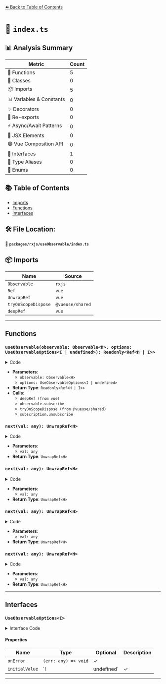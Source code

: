 [⬅️ Back to Table of Contents](../../../index.md)

# 📄 `index.ts`

## 📊 Analysis Summary

| Metric | Count |
|--------|-------|
| 🔧 Functions | 5 |
| 🧱 Classes | 0 |
| 📦 Imports | 5 |
| 📊 Variables & Constants | 0 |
| ✨ Decorators | 0 |
| 🔄 Re-exports | 0 |
| ⚡ Async/Await Patterns | 0 |
| 💠 JSX Elements | 0 |
| 🟢 Vue Composition API | 0 |
| 📐 Interfaces | 1 |
| 📑 Type Aliases | 0 |
| 🎯 Enums | 0 |

## 📚 Table of Contents

- [Imports](#imports)
- [Functions](#functions)
- [Interfaces](#interfaces)

## 🛠️ File Location:
📂 **`packages/rxjs/useObservable/index.ts`**

## 📦 Imports

| Name | Source |
|------|--------|
| `Observable` | `rxjs` |
| `Ref` | `vue` |
| `UnwrapRef` | `vue` |
| `tryOnScopeDispose` | `@vueuse/shared` |
| `deepRef` | `vue` |


---

## Functions

### `useObservable(observable: Observable<H>, options: UseObservableOptions<I | undefined>): Readonly<Ref<H | I>>`

<details><summary>Code</summary>

```ts
export function useObservable<H, I = undefined>(
  observable: Observable<H>,
  options?: UseObservableOptions<I | undefined>,
): Readonly<Ref<H | I>> {
  const value = deepRef<H | I | undefined>(options?.initialValue)
  const subscription = observable.subscribe({
    next: val => (value.value = (val as UnwrapRef<H>)),
    error: options?.onError,
  })
  tryOnScopeDispose(() => {
    subscription.unsubscribe()
  })
  return value as Readonly<Ref<H | I>>
}
```
</details>

- **Parameters**:
  - `observable: Observable<H>`
  - `options: UseObservableOptions<I | undefined>`
- **Return Type**: `Readonly<Ref<H | I>>`
- **Calls**:
  - `deepRef (from vue)`
  - `observable.subscribe`
  - `tryOnScopeDispose (from @vueuse/shared)`
  - `subscription.unsubscribe`
### `next(val: any): UnwrapRef<H>`

<details><summary>Code</summary>

```ts
val => (value.value = (val as UnwrapRef<H>))
```
</details>

- **Parameters**:
  - `val: any`
- **Return Type**: `UnwrapRef<H>`
### `next(val: any): UnwrapRef<H>`

<details><summary>Code</summary>

```ts
val => (value.value = (val as UnwrapRef<H>))
```
</details>

- **Parameters**:
  - `val: any`
- **Return Type**: `UnwrapRef<H>`
### `next(val: any): UnwrapRef<H>`

<details><summary>Code</summary>

```ts
val => (value.value = (val as UnwrapRef<H>))
```
</details>

- **Parameters**:
  - `val: any`
- **Return Type**: `UnwrapRef<H>`
### `next(val: any): UnwrapRef<H>`

<details><summary>Code</summary>

```ts
val => (value.value = (val as UnwrapRef<H>))
```
</details>

- **Parameters**:
  - `val: any`
- **Return Type**: `UnwrapRef<H>`

---

## Interfaces

### `UseObservableOptions<I>`

<details><summary>Interface Code</summary>

```ts
export interface UseObservableOptions<I> {
  onError?: (err: any) => void
  /**
   * The value that should be set if the observable has not emitted.
   */
  initialValue?: I | undefined
}
```
</details>

#### Properties

| Name | Type | Optional | Description |
|------|------|----------|-------------|
| `onError` | `(err: any) => void` | ✓ |  |
| `initialValue` | `I | undefined` | ✓ |  |


---